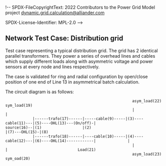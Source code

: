 !--
SPDX-FileCopyrightText: 2022 Contributors to the Power Grid Model project <dynamic.grid.calculation@alliander.com>

SPDX-License-Identifier: MPL-2.0
-->
## Network Test Case: Distribution grid 

Test case representing a typical distribution grid. 
The grid has 2 identical parallel transformers. 
They power a series of overhead lines and cables which supply different loads along with asymmetric voltage and power sensors
at every node and lines respectively.

The case is validated for ring and radial configuration by open/close position of 
one end of Line 13 in asymmetrical batch calculation.

The circuit diagram is as follows:
```
                                                        asym_load(22)            sym_load(19)
                                                        |                   |
            |------trafo(17)------|-----cable(9)-----|(3)----cable(11)---|(5)----OHL(13)---(On/off)-|
source(16)--|(1)                  |(2)                                                              |(7)---OHL(15)-|(8)
            |------trafo(18)------|----cable(10)-----|(4)----cable(12)---|(6)----OHL(14)------------|              |
                                                        |                   |                               Load(21)
                                                        asym_load(23)            sym_oad(20)
```